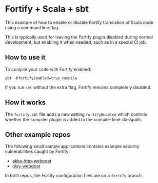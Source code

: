 # Fortify + Scala + sbt

This example of how to enable or disable Fortify translation of
Scala code using a command line flag.

This is typically used for leaving the Fortify plugin disabled during
normal development, but enabling it when needed, such as in a special
CI job.

## How to use it

To compile your code with Fortify enabled:

```
sbt -DfortifyEnabled=true compile
```

If you run `sbt` without the extra flag, Fortify remains completely
disabled.

## How it works

The `fortify.sbt` file adds a new setting `fortifyEnabled` which controls
whether the compiler plugin is added to the compile-time classpath.

## Other example repos

The following small sample applications contains example security
vulnerabilities caught by Fortify:

* [akka-http-webgoat](https://github.com/akka/akka-http-webgoat/tree/fortify)
* [play-webgoat](https://github.com/playframework/play-webgoat/tree/fortify)

In both repos, the Fortify configuration files are on a `fortify` branch.
